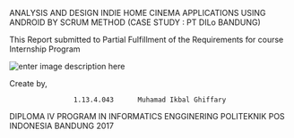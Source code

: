 ANALYSIS AND DESIGN INDIE HOME CINEMA APPLICATIONS USING ANDROID 
BY SCRUM METHOD
(CASE STUDY : PT DILo BANDUNG)



This Report submitted to Partial Fulfillment of the Requirements
 for course Internship Program



![enter image description here](http://3.bp.blogspot.com/-I3RqfF1cH6o/VLRgYti8SII/AAAAAAAAETE/wPVAzZFucTk/s1600/logo+poltekpos.png)

Create by,

                    1.13.4.043   	Muhamad Ikbal Ghiffary 


DIPLOMA IV PROGRAM IN INFORMATICS ENGGINERING
POLITEKNIK POS INDONESIA
BANDUNG
2017



